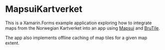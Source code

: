 # MapsuiKartverket

This is a Xamarin.Forms example application exploring how to integrate maps from the Norwegian Kartverket into an app using [Mapsui](https://github.com/Mapsui/Mapsui) and [BruTile](https://github.com/BruTile/BruTile).

The app also implements offline caching of map tiles for a given map extent.

